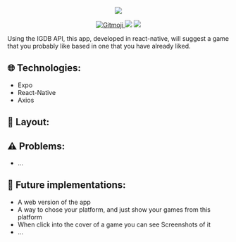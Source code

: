 <p align='center'>
 <img src="https://user-images.githubusercontent.com/62253156/89195942-8193e800-d577-11ea-9e4f-47ef96d47b9a.png"/>

</p>
<p align='center'>
   <a href="https://gitmoji.carloscuesta.me">
    <img src="https://img.shields.io/badge/gitmoji-%20😜%20😍-FFDD67.svg?style=flat-square" alt="Gitmoji">
  </a>
    <img src="https://img.shields.io/badge/React-Native-blue?style=flat-square&logo=react">
    <!-- Budlers-->
    <img src="https://img.shields.io/badge/Video--Games-%F0%9F%8E%AE-red?style=flat-square">
</p>

Using the IGDB API, this app, developed in react-native, will suggest a game that you probably like based in one that you have already liked.


## :globe_with_meridians: Technologies:
- Expo
- React-Native
- Axios

## :newspaper: Layout:


## :warning: Problems:
- ...

## :crystal_ball: Future implementations:
- A web version of the app
- A way to chose your platform, and just show your games from this platform
- When click into the cover of a game you can see Screenshots of it 
- ...

